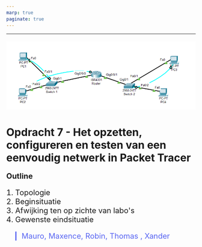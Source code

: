```yaml
---
marp: true
paginate: true
---
```


<style>
    p, ul, li {font-size: 20px;}
    a{color:grey; text-decoration:underline;}
    a:hover{color:#eee;}
    section{justify-content:flex-start;}blockquote{
      color: #5865f2;
      border-left: 0.25em solid #5865f2;
   }
</style>

<!-- _paginate: false -->

---

![bg right:33% brightness:0.75](image.png)

# Opdracht 7 - Het opzetten, configureren en testen van een eenvoudig netwerk in Packet Tracer

**Outline**

1. Topologie
2. Beginsituatie
3. Afwijking ten op zichte van labo's
4. Gewenste eindsituatie

> Mauro, Maxence, Robin, Thomas , Xander
